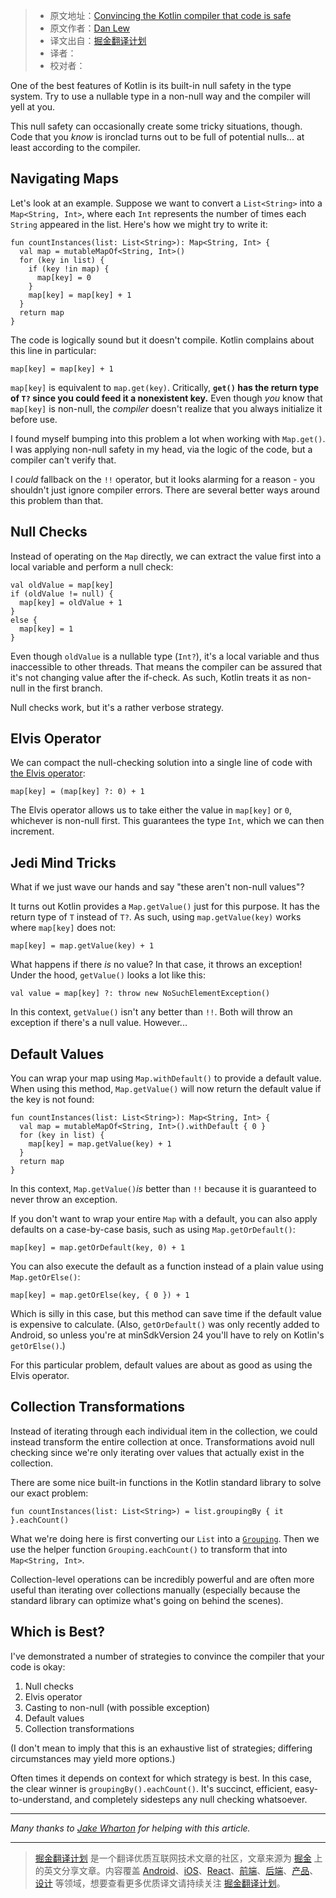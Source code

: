 > * 原文地址：[Convincing the Kotlin compiler that code is safe](http://blog.danlew.net/2017/06/14/convincing-the-kotlin-compiler-that-code-is-safe/)
> * 原文作者：[Dan Lew](http://blog.danlew.net/)
> * 译文出自：[掘金翻译计划](https://github.com/xitu/gold-miner)
> * 译者：
> * 校对者：

One of the best features of Kotlin is its built-in null safety in the type system. Try to use a nullable type in a non-null way and the compiler will yell at you.

This null safety can occasionally create some tricky situations, though. Code that you *know* is ironclad turns out to be full of potential nulls... at least according to the compiler.

## Navigating Maps

Let's look at an example. Suppose we want to convert a `List<String>` into a `Map<String, Int>`, where each `Int` represents the number of times each `String` appeared in the list. Here's how we might try to write it:

    fun countInstances(list: List<String>): Map<String, Int> {
      val map = mutableMapOf<String, Int>()
      for (key in list) {
        if (key !in map) {
          map[key] = 0
        }
        map[key] = map[key] + 1
      }
      return map
    }


The code is logically sound but it doesn't compile. Kotlin complains about this line in particular:

    map[key] = map[key] + 1


`map[key]` is equivalent to `map.get(key)`. Critically, **`get()` has the return type of `T?` since you could feed it a nonexistent key.** Even though *you* know that `map[key]` is non-null, the *compiler* doesn't realize that you always initialize it before use.

I found myself bumping into this problem a lot when working with `Map.get()`. I was applying non-null safety in my head, via the logic of the code, but a compiler can't verify that.

I *could* fallback on the `!!` operator, but it looks alarming for a reason - you shouldn't just ignore compiler errors. There are several better ways around this problem than that.

## Null Checks

Instead of operating on the `Map` directly, we can extract the value first into a local variable and perform a null check:

    val oldValue = map[key]
    if (oldValue != null) {
      map[key] = oldValue + 1
    }
    else {
      map[key] = 1
    }


Even though `oldValue` is a nullable type (`Int?`), it's a local variable and thus inaccessible to other threads. That means the compiler can be assured that it's not changing value after the if-check. As such, Kotlin treats it as non-null in the first branch.

Null checks work, but it's a rather verbose strategy.

## Elvis Operator

We can compact the null-checking solution into a single line of code with [the Elvis operator](https://kotlinlang.org/docs/reference/null-safety.html#elvis-operator):

    map[key] = (map[key] ?: 0) + 1


The Elvis operator allows us to take either the value in `map[key]` or `0`, whichever is non-null first. This guarantees the type `Int`, which we can then increment.

## Jedi Mind Tricks

What if we just wave our hands and say "these aren't non-null values"?

It turns out Kotlin provides a `Map.getValue()` just for this purpose. It has the return type of `T` instead of `T?`. As such, using `map.getValue(key)` works where `map[key]` does not:

    map[key] = map.getValue(key) + 1


What happens if there *is* no value? In that case, it throws an exception! Under the hood, `getValue()` looks a lot like this:

    val value = map[key] ?: throw new NoSuchElementException()


In this context, `getValue()` isn't any better than `!!`. Both will throw an exception if there's a null value. However...

## Default Values

You can wrap your map using `Map.withDefault()` to provide a default value. When using this method, `Map.getValue()` will now return the default value if the key is not found:

    fun countInstances(list: List<String>): Map<String, Int> {
      val map = mutableMapOf<String, Int>().withDefault { 0 }
      for (key in list) {
        map[key] = map.getValue(key) + 1
      }
      return map
    }


In this context, `Map.getValue()`*is* better than `!!` because it is guaranteed to never throw an exception.

If you don't want to wrap your entire `Map` with a default, you can also apply defaults on a case-by-case basis, such as using `Map.getOrDefault()`:

    map[key] = map.getOrDefault(key, 0) + 1


You can also execute the default as a function instead of a plain value using `Map.getOrElse()`:

    map[key] = map.getOrElse(key, { 0 }) + 1


Which is silly in this case, but this method can save time if the default value is expensive to calculate. (Also, `getOrDefault()` was only recently added to Android, so unless you're at minSdkVersion 24 you'll have to rely on Kotlin's `getOrElse()`.)

For this particular problem, default values are about as good as using the Elvis operator.

## Collection Transformations

Instead of iterating through each individual item in the collection, we could instead transform the entire collection at once. Transformations avoid null checking since we're only iterating over values that actually exist in the collection.

There are some nice built-in functions in the Kotlin standard library to solve our exact problem:

    fun countInstances(list: List<String>) = list.groupingBy { it }.eachCount()


What we're doing here is first converting our `List` into a [`Grouping`](https://kotlinlang.org/api/latest/jvm/stdlib/kotlin.collections/-grouping/). Then we use the helper function `Grouping.eachCount()` to transform that into `Map<String, Int>`.

Collection-level operations can be incredibly powerful and are often more useful than iterating over collections manually (especially because the standard library can optimize what's going on behind the scenes).

## Which is Best?

I've demonstrated a number of strategies to convince the compiler that your code is okay:

1. Null checks
2. Elvis operator
3. Casting to non-null (with possible exception)
4. Default values
5. Collection transformations

(I don't mean to imply that this is an exhaustive list of strategies; differing circumstances may yield more options.)

Often times it depends on context for which strategy is best. In this case, the clear winner is `groupingBy().eachCount()`. It's succinct, efficient, easy-to-understand, and completely sidesteps any null checking whatsoever.

---

*Many thanks to [Jake Wharton](https://twitter.com/JakeWharton) for helping with this article.*

---

> [掘金翻译计划](https://github.com/xitu/gold-miner) 是一个翻译优质互联网技术文章的社区，文章来源为 [掘金](https://juejin.im) 上的英文分享文章。内容覆盖 [Android](https://github.com/xitu/gold-miner#android)、[iOS](https://github.com/xitu/gold-miner#ios)、[React](https://github.com/xitu/gold-miner#react)、[前端](https://github.com/xitu/gold-miner#前端)、[后端](https://github.com/xitu/gold-miner#后端)、[产品](https://github.com/xitu/gold-miner#产品)、[设计](https://github.com/xitu/gold-miner#设计) 等领域，想要查看更多优质译文请持续关注 [掘金翻译计划](https://github.com/xitu/gold-miner)。
